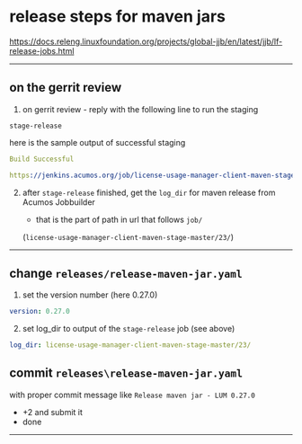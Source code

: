 <!--
===============LICENSE_START=======================================================
Acumos
===================================================================================
Copyright (C) 2019 AT&T Intellectual Property. All rights reserved.
===================================================================================
This Acumos documentation file is distributed by AT&T
under the Creative Commons Attribution 4.0 International License (the "License");
you may not use this file except in compliance with the License.
You may obtain a copy of the License at

      http://creativecommons.org/licenses/by/4.0

This file is distributed on an "AS IS" BASIS,
WITHOUT WARRANTIES OR CONDITIONS OF ANY KIND, either express or implied.
See the License for the specific language governing permissions and
limitations under the License.
===============LICENSE_END=========================================================
-->

# release steps for maven jars

https://docs.releng.linuxfoundation.org/projects/global-jjb/en/latest/jjb/lf-release-jobs.html

---

## on the gerrit review

1. on gerrit review - reply with the following line to run the staging

`stage-release`

here is the sample output of successful staging

```yaml
Build Successful

https://jenkins.acumos.org/job/license-usage-manager-client-maven-stage-master/23/ : SUCCESS
```

2. after `stage-release` finished, get the `log_dir` for maven release from Acumos Jobbuilder

    - that is the part of path in url that follows `job/`

    (`license-usage-manager-client-maven-stage-master/23/`)

---

## change `releases/release-maven-jar.yaml`

1. set the version number (here 0.27.0)

```yaml
version: 0.27.0
```

2. set log_dir to output of the `stage-release` job (see above)

```yaml
log_dir: license-usage-manager-client-maven-stage-master/23/
```

## commit `releases\release-maven-jar.yaml`

with proper commit message like `Release maven jar - LUM 0.27.0`

- +2 and submit it
- done

---

